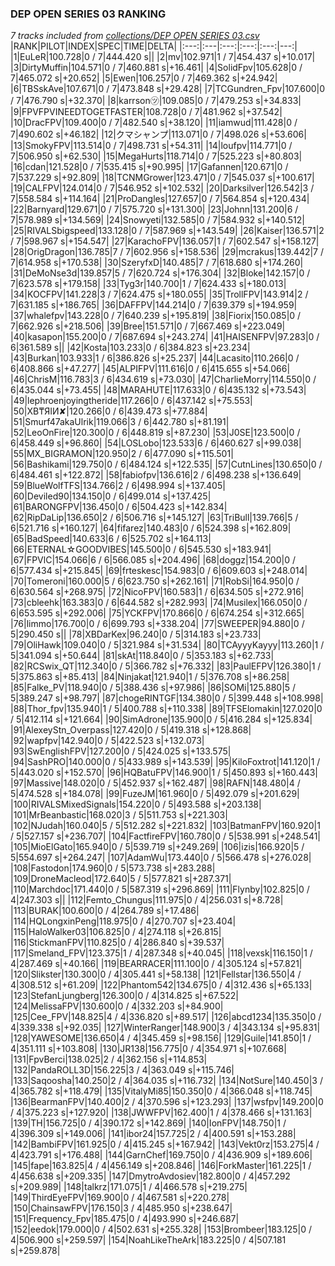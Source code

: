 ### DEP OPEN SERIES 03 RANKING
*7 tracks included from [collections/DEP OPEN SERIES 03.csv](/collections/DEP%20OPEN%20SERIES%2003.csv)*
|RANK|PILOT|INDEX|SPEC|TIME|DELTA|
|:---:|:---|:---:|:---:|:---:|---:|
|1|EuLeR|100.728|0 / 7|444.420 s||
|2|mv|102.971|1 / 7|454.437 s|+10.017|
|3|DirtyMuffin|104.571|0 / 7|460.881 s|+16.461|
|4|SolidFpv|105.628|0 / 7|465.072 s|+20.652|
|5|Ewen|106.257|0 / 7|469.362 s|+24.942|
|6|TBSskAve|107.671|0 / 7|473.848 s|+29.428|
|7|TCGundren_Fpv|107.600|0 / 7|476.790 s|+32.370|
|8|karrson㋡|109.085|0 / 7|479.253 s|+34.833|
|9|FPVFPVINEEDTOGETFASTER|108.728|0 / 7|481.962 s|+37.542|
|10|DracFPV|109.400|0 / 7|482.540 s|+38.120|
|11|iamwud|111.428|0 / 7|490.602 s|+46.182|
|12|クマシャンプ|113.071|0 / 7|498.026 s|+53.606|
|13|SmokyFPV|113.514|0 / 7|498.731 s|+54.311|
|14|loufpv|114.771|0 / 7|506.950 s|+62.530|
|15|MegaHurts|118.714|0 / 7|525.223 s|+80.803|
|16|cdan|121.528|0 / 7|535.415 s|+90.995|
|17|Gafannen|120.671|0 / 7|537.229 s|+92.809|
|18|TCNMGrower|123.471|0 / 7|545.037 s|+100.617|
|19|CALFPV|124.014|0 / 7|546.952 s|+102.532|
|20|Darksilver|126.542|3 / 7|558.584 s|+114.164|
|21|ProDangles|127.657|0 / 7|564.854 s|+120.434|
|22|Barnyard|129.671|0 / 7|575.720 s|+131.300|
|23|Johnn|131.200|6 / 7|578.989 s|+134.569|
|24|Snowyeti|132.585|0 / 7|584.932 s|+140.512|
|25|RIVALSbigspeed|133.128|0 / 7|587.969 s|+143.549|
|26|Kaiser|136.571|2 / 7|598.967 s|+154.547|
|27|KarachoFPV|136.057|1 / 7|602.547 s|+158.127|
|28|OrigDragon|136.785|7 / 7|602.956 s|+158.536|
|29|mcrakus|139.442|7 / 7|614.958 s|+170.538|
|30|SzeryfxD|140.485|7 / 7|618.680 s|+174.260|
|31|DeMoNse3d|139.857|5 / 7|620.724 s|+176.304|
|32|Bloke|142.157|0 / 7|623.578 s|+179.158|
|33|Tyg3r|140.700|1 / 7|624.433 s|+180.013|
|34|KOCFPV|141.228|3 / 7|624.475 s|+180.055|
|35|TrollFPV|143.914|2 / 7|631.185 s|+186.765|
|36|DAFFPV|144.214|0 / 7|639.379 s|+194.959|
|37|whalefpv|143.228|0 / 7|640.239 s|+195.819|
|38|Fiorix|150.085|0 / 7|662.926 s|+218.506|
|39|Bree|151.571|0 / 7|667.469 s|+223.049|
|40|kasapon|155.200|0 / 7|687.694 s|+243.274|
|41|HAISENFPV|97.283|0 / 6|361.589 s||
|42|Kosta|103.233|0 / 6|384.823 s|+23.234|
|43|Burkan|103.933|1 / 6|386.826 s|+25.237|
|44|Lacasito|110.266|0 / 6|408.866 s|+47.277|
|45|ALPIFPV|111.616|0 / 6|415.655 s|+54.066|
|46|ChrisM|116.783|3 / 6|434.619 s|+73.030|
|47|CharlieMorry|114.550|0 / 6|435.044 s|+73.455|
|48|MARAHUTE|117.633|0 / 6|435.132 s|+73.543|
|49|lephroenjoyingtheride|117.266|0 / 6|437.142 s|+75.553|
|50|XB₸ЯIИ✘|120.266|0 / 6|439.473 s|+77.884|
|51|Smurf47akaUlrik|119.066|3 / 6|442.780 s|+81.191|
|52|LeoOnFire|120.300|0 / 6|448.819 s|+87.230|
|53|J0SE|123.500|0 / 6|458.449 s|+96.860|
|54|LOSLobo|123.533|6 / 6|460.627 s|+99.038|
|55|MX_BIGRAMON|120.950|2 / 6|477.090 s|+115.501|
|56|Bashikami|129.750|0 / 6|484.124 s|+122.535|
|57|CutnLines|130.650|0 / 6|484.461 s|+122.872|
|58|fabiofpv|136.616|2 / 6|498.238 s|+136.649|
|59|BlueWolfTFS|134.766|2 / 6|498.994 s|+137.405|
|60|Deviled90|134.150|0 / 6|499.014 s|+137.425|
|61|BARONGFPV|136.450|0 / 6|504.423 s|+142.834|
|62|RipDaLip|136.650|2 / 6|506.716 s|+145.127|
|63|TriBull|139.766|5 / 6|521.716 s|+160.127|
|64|fifarez|140.483|0 / 6|524.398 s|+162.809|
|65|BadSpeed|140.633|6 / 6|525.702 s|+164.113|
|66|ETERNAL☆GOODVIBES|145.500|0 / 6|545.530 s|+183.941|
|67|FPVlC|154.066|6 / 6|566.085 s|+204.496|
|68|doggz|154.200|0 / 6|577.434 s|+215.845|
|69|frteskesc|154.983|0 / 6|609.603 s|+248.014|
|70|Tomeroni|160.000|5 / 6|623.750 s|+262.161|
|71|RobSi|164.950|0 / 6|630.564 s|+268.975|
|72|NicoFPV|160.583|1 / 6|634.505 s|+272.916|
|73|cbleehk|163.383|0 / 6|644.582 s|+282.993|
|74|Musilex|166.050|0 / 6|653.595 s|+292.006|
|75|YCKFPV|170.866|0 / 6|674.254 s|+312.665|
|76|limmo|176.700|0 / 6|699.793 s|+338.204|
|77|SWEEPER|94.880|0 / 5|290.450 s||
|78|XBDarKex|96.240|0 / 5|314.183 s|+23.733|
|79|OliHawk|109.040|0 / 5|321.984 s|+31.534|
|80|TCAyyyKayyy|113.260|1 / 5|341.094 s|+50.644|
|81|skAt|118.840|0 / 5|353.183 s|+62.733|
|82|RCSwix_QT|112.340|0 / 5|366.782 s|+76.332|
|83|PaulEFPV|126.380|1 / 5|375.863 s|+85.413|
|84|Ninjakat|121.940|1 / 5|376.708 s|+86.258|
|85|Falke_PV|118.940|0 / 5|388.436 s|+97.986|
|86|SOMi|125.880|5 / 5|389.247 s|+98.797|
|87|chogeRINTGF|134.380|0 / 5|399.448 s|+108.998|
|88|Thor_fpv|135.940|1 / 5|400.788 s|+110.338|
|89|TFSElomakin|127.020|0 / 5|412.114 s|+121.664|
|90|SimAdrone|135.900|0 / 5|416.284 s|+125.834|
|91|AlexeyStn_Overpass|127.420|0 / 5|419.318 s|+128.868|
|92|wapfpv|142.940|0 / 5|422.523 s|+132.073|
|93|SwEnglishFPV|127.200|0 / 5|424.025 s|+133.575|
|94|SashPRO|140.000|0 / 5|433.989 s|+143.539|
|95|KiloFoxtrot|141.120|1 / 5|443.020 s|+152.570|
|96|HQBatuFPV|146.900|1 / 5|450.893 s|+160.443|
|97|Massive|148.020|0 / 5|452.937 s|+162.487|
|98|RAFN|148.480|4 / 5|474.528 s|+184.078|
|99|FuzeJM|161.960|0 / 5|492.079 s|+201.629|
|100|RIVALSMixedSignals|154.220|0 / 5|493.588 s|+203.138|
|101|MrBeanbastic|168.020|3 / 5|511.753 s|+221.303|
|102|NJudah|160.040|5 / 5|512.282 s|+221.832|
|103|BatmanFPV|160.920|1 / 5|527.157 s|+236.707|
|104|FactfireFPV|160.780|0 / 5|538.991 s|+248.541|
|105|MioElGato|165.940|0 / 5|539.719 s|+249.269|
|106|izis|166.920|5 / 5|554.697 s|+264.247|
|107|AdamWu|173.440|0 / 5|566.478 s|+276.028|
|108|Fastodon|174.960|0 / 5|573.738 s|+283.288|
|109|DroneMacleod|172.640|5 / 5|577.821 s|+287.371|
|110|Marchdoc|171.440|0 / 5|587.319 s|+296.869|
|111|Flynby|102.825|0 / 4|247.303 s||
|112|Femto_Chungus|111.975|0 / 4|256.031 s|+8.728|
|113|BURAK|100.600|0 / 4|264.789 s|+17.486|
|114|HQLongxinPeng|118.975|0 / 4|270.707 s|+23.404|
|115|HaloWalker03|106.825|0 / 4|274.118 s|+26.815|
|116|StickmanFPV|110.825|0 / 4|286.840 s|+39.537|
|117|Smeland_FPV|123.375|1 / 4|287.348 s|+40.045|
|118|vexsk|116.150|1 / 4|287.469 s|+40.166|
|119|BEARRACER|111.100|0 / 4|305.124 s|+57.821|
|120|Slikster|130.300|0 / 4|305.441 s|+58.138|
|121|Fellstar|136.550|4 / 4|308.512 s|+61.209|
|122|Phantom542|134.675|0 / 4|312.436 s|+65.133|
|123|StefanLjungberg|126.300|0 / 4|314.825 s|+67.522|
|124|MelissaFPV|130.600|0 / 4|332.203 s|+84.900|
|125|Cee_FPV|148.825|4 / 4|336.820 s|+89.517|
|126|abcd1234|135.350|0 / 4|339.338 s|+92.035|
|127|WinterRanger|148.900|3 / 4|343.134 s|+95.831|
|128|YAWESOME|136.650|4 / 4|345.459 s|+98.156|
|129|Guile|141.850|1 / 4|351.111 s|+103.808|
|130|JR138|156.775|0 / 4|354.971 s|+107.668|
|131|FpvBerci|138.025|2 / 4|362.156 s|+114.853|
|132|PandaROLL3D|156.225|3 / 4|363.049 s|+115.746|
|133|Saqoosha|140.250|2 / 4|364.035 s|+116.732|
|134|NotSure|140.450|3 / 4|365.782 s|+118.479|
|135|VitalyMi85|150.350|0 / 4|366.048 s|+118.745|
|136|BearmanFPV|140.400|2 / 4|370.596 s|+123.293|
|137|wsfpv|149.200|0 / 4|375.223 s|+127.920|
|138|JWWFPV|162.400|1 / 4|378.466 s|+131.163|
|139|TH|156.725|0 / 4|390.172 s|+142.869|
|140|IonFPV|148.750|1 / 4|396.309 s|+149.006|
|141|ibor24|157.725|2 / 4|400.591 s|+153.288|
|142|BambiFPV|161.925|0 / 4|415.245 s|+167.942|
|143|Vekt0rz|153.275|4 / 4|423.791 s|+176.488|
|144|GarnChef|169.750|0 / 4|436.909 s|+189.606|
|145|fape|163.825|4 / 4|456.149 s|+208.846|
|146|ForkMaster|161.225|1 / 4|456.638 s|+209.335|
|147|DmytroAvdosiev|182.800|0 / 4|457.292 s|+209.989|
|148|talkrz|171.075|1 / 4|466.578 s|+219.275|
|149|ThirdEyeFPV|169.900|0 / 4|467.581 s|+220.278|
|150|ChainsawFPV|176.150|3 / 4|485.950 s|+238.647|
|151|Frequency_Fpv|185.475|0 / 4|493.990 s|+246.687|
|152|eedok|179.000|0 / 4|502.631 s|+255.328|
|153|Brombeer|183.125|0 / 4|506.900 s|+259.597|
|154|NoahLikeTheArk|183.225|0 / 4|507.181 s|+259.878|
